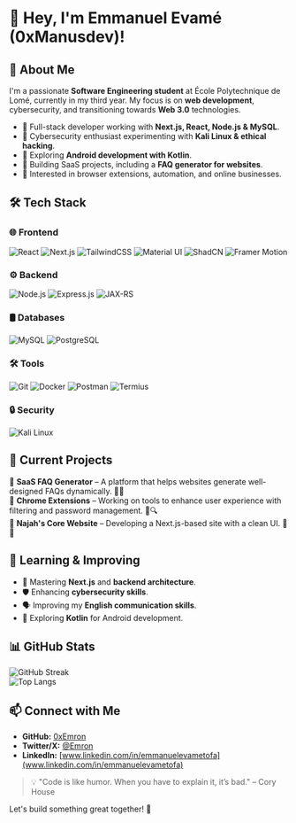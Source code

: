 # 👋 Hey, I'm Emmanuel Evamé (0xManusdev)!

## 🚀 About Me
I'm a passionate **Software Engineering student** at École Polytechnique de Lomé, currently in my third year. My focus is on **web development**, cybersecurity, and transitioning towards **Web 3.0** technologies. 

- 🔹 Full-stack developer working with **Next.js, React, Node.js & MySQL**.
- 🔹 Cybersecurity enthusiast experimenting with **Kali Linux & ethical hacking**.
- 🔹 Exploring **Android development with Kotlin**.
- 🔹 Building SaaS projects, including a **FAQ generator for websites**.
- 🔹 Interested in browser extensions, automation, and online businesses.

## 🛠️ Tech Stack

### 🌐 Frontend
![React](https://img.shields.io/badge/React-20232A?style=for-the-badge&logo=react&logoColor=61DAFB)
![Next.js](https://img.shields.io/badge/Next.js-000000?style=for-the-badge&logo=nextdotjs&logoColor=white)
![TailwindCSS](https://img.shields.io/badge/TailwindCSS-06B6D4?style=for-the-badge&logo=tailwindcss&logoColor=white)
![Material UI](https://img.shields.io/badge/Material--UI-007FFF?style=for-the-badge&logo=mui&logoColor=white)
![ShadCN](https://img.shields.io/badge/ShadCN-000000?style=for-the-badge&logo=radixui&logoColor=white)
![Framer Motion](https://img.shields.io/badge/Framer--Motion-EA4C89?style=for-the-badge&logo=framer&logoColor=white)

### ⚙️ Backend
![Node.js](https://img.shields.io/badge/Node.js-43853D?style=for-the-badge&logo=node.js&logoColor=white)
![Express.js](https://img.shields.io/badge/Express.js-000000?style=for-the-badge&logo=express&logoColor=white)
![JAX-RS](https://img.shields.io/badge/JAX--RS-007396?style=for-the-badge&logo=java&logoColor=white)

### 🛢️ Databases
![MySQL](https://img.shields.io/badge/MySQL-4479A1?style=for-the-badge&logo=mysql&logoColor=white)
![PostgreSQL](https://img.shields.io/badge/PostgreSQL-336791?style=for-the-badge&logo=postgresql&logoColor=white)

### 🛠️ Tools
![Git](https://img.shields.io/badge/Git-F05032?style=for-the-badge&logo=git&logoColor=white)
![Docker](https://img.shields.io/badge/Docker-2496ED?style=for-the-badge&logo=docker&logoColor=white)
![Postman](https://img.shields.io/badge/Postman-FF6C37?style=for-the-badge&logo=postman&logoColor=white)
![Termius](https://img.shields.io/badge/Termius-1F425F?style=for-the-badge&logo=termius&logoColor=white)

### 🔒 Security
![Kali Linux](https://img.shields.io/badge/Kali_Linux-557C94?style=for-the-badge&logo=kalilinux&logoColor=white)

## 📌 Current Projects

🔹 **SaaS FAQ Generator** – A platform that helps websites generate well-designed FAQs dynamically. 📝💡  
🔹 **Chrome Extensions** – Working on tools to enhance user experience with filtering and password management. 🔐🔍  
🔹 **Najah's Core Website** – Developing a Next.js-based site with a clean UI. 🎨🚀  

## 🌱 Learning & Improving
- 📖 Mastering **Next.js** and **backend architecture**.
- 🛡️ Enhancing **cybersecurity skills**.
- 🗣️ Improving my **English communication skills**.
- 📱 Exploring **Kotlin** for Android development.

## 📊 GitHub Stats
![GitHub Streak](https://github-readme-streak-stats.herokuapp.com/?user=0xEmron&theme=radical&hide_border=true)  
![Top Langs](https://github-readme-stats.vercel.app/api/top-langs/?username=0xEmron&layout=compact&theme=radical)

## 📫 Connect with Me
- **GitHub:** [0xEmron](https://github.com/0xEmron)
- **Twitter/X:** [@Emron](#)
- **LinkedIn:** [www.linkedin.com/in/emmanuelevametofa](www.linkedin.com/in/emmanuelevametofa)
  
> 💡 "Code is like humor. When you have to explain it, it’s bad." – Cory House

Let's build something great together! 🚀
